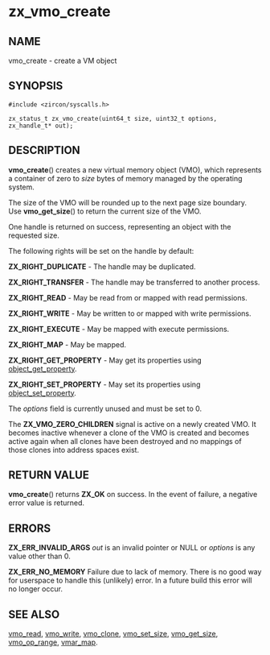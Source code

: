 # zx_vmo_create

## NAME

vmo_create - create a VM object

## SYNOPSIS

```
#include <zircon/syscalls.h>

zx_status_t zx_vmo_create(uint64_t size, uint32_t options, zx_handle_t* out);

```

## DESCRIPTION

**vmo_create**() creates a new virtual memory object (VMO), which represents
a container of zero to *size* bytes of memory managed by the operating
system.

The size of the VMO will be rounded up to the next page size boundary.
Use **vmo_get_size**() to return the current size of the VMO.

One handle is returned on success, representing an object with the requested
size.

The following rights will be set on the handle by default:

**ZX_RIGHT_DUPLICATE** - The handle may be duplicated.

**ZX_RIGHT_TRANSFER** - The handle may be transferred to another process.

**ZX_RIGHT_READ** - May be read from or mapped with read permissions.

**ZX_RIGHT_WRITE** - May be written to or mapped with write permissions.

**ZX_RIGHT_EXECUTE** - May be mapped with execute permissions.

**ZX_RIGHT_MAP** - May be mapped.

**ZX_RIGHT_GET_PROPERTY** - May get its properties using
[object_get_property](object_get_property).

**ZX_RIGHT_SET_PROPERTY** - May set its properties using
[object_set_property](object_set_property).

The *options* field is currently unused and must be set to 0.

The **ZX_VMO_ZERO_CHILDREN** signal is active on a newly created VMO. It becomes
inactive whenever a clone of the VMO is created and becomes active again when
all clones have been destroyed and no mappings of those clones into address
spaces exist.

## RETURN VALUE

**vmo_create**() returns **ZX_OK** on success. In the event
of failure, a negative error value is returned.

## ERRORS

**ZX_ERR_INVALID_ARGS**  *out* is an invalid pointer or NULL or *options* is
any value other than 0.

**ZX_ERR_NO_MEMORY**  Failure due to lack of memory.
There is no good way for userspace to handle this (unlikely) error.
In a future build this error will no longer occur.

## SEE ALSO

[vmo_read](vmo_read.md),
[vmo_write](vmo_write.md),
[vmo_clone](vmo_clone.md),
[vmo_set_size](vmo_set_size.md),
[vmo_get_size](vmo_get_size.md),
[vmo_op_range](vmo_op_range.md),
[vmar_map](vmar_map.md).
